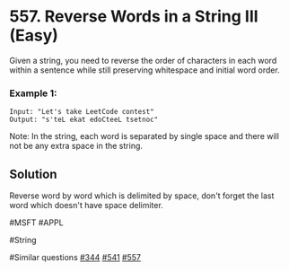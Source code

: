 # 557. Reverse Words in a String III (Easy)

Given a string, you need to reverse the order of characters in each word within a sentence while still preserving whitespace and initial word order.

### Example 1:
```
Input: "Let's take LeetCode contest"
Output: "s'teL ekat edoCteeL tsetnoc"
```

Note: In the string, each word is separated by single space and there will not be any extra space in the string.

## Solution
Reverse word by word which is delimited by space, don't forget the last word which doesn't have space delimiter.

#MSFT #APPL

#String

#Similar questions [#344](../p344e/README.md) [#541](../p541e/README.md) [#557](../p577e/README.md)
